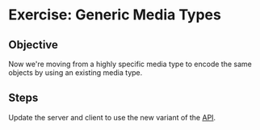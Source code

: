 Exercise: Generic Media Types
=============================

Objective
---------

Now we're moving from a highly specific media type to encode the same
objects by using an existing media type.

Steps
-----

Update the server and client to use the new variant of the
[API](ads-r-us-api.md).
